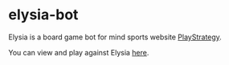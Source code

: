 # elysia-bot
Elysia is a board game bot for mind sports website [PlayStrategy](https://playstrategy.org/).

You can view and play against Elysia [here](https://playstrategy.org/@/Elysia).
